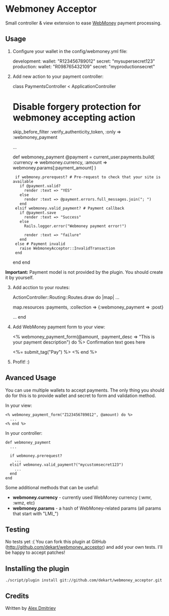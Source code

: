 Webmoney Acceptor
======================

Small controller & view extension to ease [WebMoney](http://merchant.webmoney.ru/)
payment processing.

Usage
-----

1) Configure your wallet in the config/webmoney.yml file:

    development:
      wallet: "R123456789012"
      secret: "mysupersecret123"
    production:
      wallet: "R098765432109"
      secret: "myproductionsecret"

2) Add new action to your payment controller:

    class PaymentsController < ApplicationController
      # Disable forgery protection for webmoney accepting action
      skip_before_filter :verify_authenticity_token, :only => :webmoney_payment

      ...

      def webmoney_payment
        @payment = current_user.payments.build(
          :currency => webmoney.currency,
          :amount   => webmoney.params[:payment_amount]
        )

        if webmoney.prerequest? # Pre-request to check that your site is available
          if @payment.valid?
            render :text => "YES"
          else
            render :text => @payment.errors.full_messages.join("; ")
          end
        elsif webmoney.valid_payment? # Payment callback
          if @payment.save
            render :text => "Success"
          else
            Rails.logger.error("Webmoney payment error!")

            render :text => "failure"
          end
        else # Payment invalid
          raise WebmoneyAcceptor::InvalidTransaction
        end
      end
    end

  **Important:** Payment model is not provided by the plugin. You should create it by yourself.

3) Add acction to your routes:

    ActionController::Routing::Routes.draw do |map|
      ...

      map.resources :payments, :collection => {:webmoney_payment => :post}

      ...
    end

4) Add WebMoney payment form to your view:

    <% webmoney_payment_form(@amount, :payment_desc => "This is your payment description") do %>
      Confirmation text goes here

      <%= submit_tag("Pay") %>
    <% end %>

5) Profit! :)

Avanced Usage
-------------

You can use multiple wallets to accept payments. The only thing you should do
for this is to provide wallet and secret to form and validation method.

In your view:

    <% webmoney_payment_form("Z123456789012", @amount) do %>
      ...
    <% end %>

In your controller:

    def webmoney_payment
      ...

      if webmoney.prerequest?
        ...
      elsif webmoney.valid_payment?("mycustomsecret123")
        ...
      end
    end

Some additional methods that can be useful:

* **webmoney.currency** - currently used WebMoney currency (:wmr, :wmz, etc)
* **webmoney.params** - a hash of WebMoney-related params (all params that start with "LMI_")

Testing
-------

No tests yet :( You can fork this plugin at GitHub (http://github.com/dekart/webmoney_acceptor)
and add your own tests. I'll be happy to accept patches!

Installing the plugin
------------------

    ./script/plugin install git://github.com/dekart/webmoney_acceptor.git

Credits
-------

Written by [Alex Dmitriev](http://railorz.ru)
